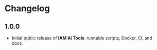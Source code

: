 
# Changelog

## 1.0.0
- Initial public release of **IAM AI Tools**: runnable scripts, Docker, CI, and docs.
